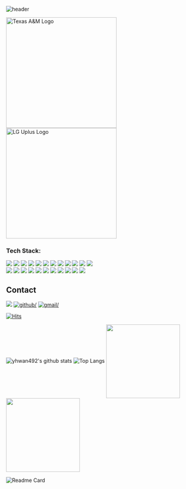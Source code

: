 ![header](https://capsule-render.vercel.app/api?type=waving&color=f2f5ff&height=150&section=header&text=Yonghwan's%20Github&fontSize=40&animation=fadeIn&fontAlignY=35)  
<div style="display: flex; flex-wrap: wrap;">
      <img src="https://brandguide.tamu.edu/assets/img/logos/stack-white.png" width="300" alt="Texas A&M Logo">  
      <img src="https://upload.wikimedia.org/wikipedia/commons/thumb/5/5c/LG_U%2B_CI.svg/1200px-LG_U%2B_CI.svg.png" width="300" alt="LG Uplus Logo">
</div>



### Tech Stack:
<div>
   <img src="https://img.shields.io/badge/python-3776AB?style=for-the-badge&logo=python&logoColor=white">
   <img src="https://img.shields.io/badge/c++-00599C?style=for-the-badge&logo=cplusplus&logoColor=white">
   <img src="https://img.shields.io/badge/JAVA-007396?style=for-the-badge&logo=Java&logoColor=white">
   <img src="https://img.shields.io/badge/JavaScript-F7DF1E?style=for-the-badge&logo=JavaScript&logoColor=white">
   <img src="https://img.shields.io/badge/vue.js-4FC08D?style=for-the-badge&logo=vuedotjs&logoColor=white">
   <img src="https://img.shields.io/badge/Solidity-363636?style=for-the-badge&logo=Solidity&logoColor=white">
   <img src="https://img.shields.io/badge/react.js-61DAFB?style=for-the-badge&logo=react&logoColor=white">
   <img src="https://img.shields.io/badge/rubyonrails-D30001?style=for-the-badge&logo=rubyonrails&logoColor=white">
   <img src="https://img.shields.io/badge/node.js-339933?style=for-the-badge&logo=nodedotjs&logoColor=white">
   <img src="https://img.shields.io/badge/typescript-3178C6?style=for-the-badge&logo=typescript&logoColor=white">
   <img src="https://img.shields.io/badge/HTML5-E34F26?style=for-the-badge&logo=HTML5&logoColor=white">
   <img src="https://img.shields.io/badge/CSS3-1572B6?style=for-the-badge&logo=CSS3&logoColor=white"> <br>
   
   <img src="https://img.shields.io/badge/postgresql-4169E1?style=for-the-badge&logo=MySQL&logoColor=white">
   <img src="https://img.shields.io/badge/git-F05032?style=for-the-badge&logo=git&logoColor=white">
   <img src="https://img.shields.io/badge/Heroku-430098?style=for-the-badge&logo=heroku&logoColor=white">
   <img src="https://img.shields.io/badge/ether.js-3C3C3D?style=for-the-badge&logo=ethereum&logoColor=white">
   <img src="https://img.shields.io/badge/linux-FCC624?style=for-the-badge&logo=linux&logoColor=white">
   <img src="https://img.shields.io/badge/docker-2496ED?style=for-the-badge&logo=docker&logoColor=white">
   <img src="https://img.shields.io/badge/jira-0052CC?style=for-the-badge&logo=jira&logoColor=white">
   <img src="https://img.shields.io/badge/numpy-013243?style=for-the-badge&logo=numpy&logoColor=white">
   <img src="https://img.shields.io/badge/🐦Langchain-25c2a0?style=for-the-badge">
   <img src="https://img.shields.io/badge/OpenAi-412991?style=for-the-badge&logo=openai&logoColor=white">
   <img src="https://img.shields.io/badge/supabase-3FCF8E?style=for-the-badge&logo=supabase&logoColor=white">
</div>
<!-- ![yhwan492's GitHub stats](https://github-readme-stats.vercel.app/api?username=yhwan492&show_icons=true&theme=transparent) -->

## Contact 
<a href="https://www.linkedin.com/in/kyhwan492" target="_blank">
<img src="https://img.shields.io/badge/linkedin:_Yonghwan Kim-0A66C2?style=for-the-badge&logo=linkedin&logoColor=white"></a>

<a href="https://github.com/yhwan492" target="_blank">
<img src=https://img.shields.io/badge/github:_Yonghwan-%2300acee.svg?color=181717&style=for-the-badge&logo=github&logoColor=white alt=github/></a>

<a href="mailto:kyhwan492@gmail.com" target="_blank">
<img src=https://img.shields.io/badge/gmail:_kyhwan492@gmail.com-%2300acee.svg?color=EA4335&style=for-the-badge&logo=gmail&logoColor=white alt=gmail/></a>

  
[![Hits](https://hits.seeyoufarm.com/api/count/incr/badge.svg?url=https%3A%2F%2Fgithub.com%2Fyhwan492&count_bg=%23E0FFFC&title_bg=%23555555&icon=&icon_color=%23E7E7E7&title=Hits&edge_flat=false)](https://hits.seeyoufarm.com)


![yhwan492's github stats]()
![Top Langs]()
<a href="https://github.com/yhwan492">
  <img height=200 align="center" src="https://github-readme-stats.vercel.app/api?username=yhwan492&show_icons=true" />
</a>
<a href="https://github.com/yhwan492">
  <img height=200 align="center" src="https://github-readme-stats.vercel.app/api/top-langs/?username=yhwan492&layout=compact&langs_count=8&theme=transparent" />
</a>

![Readme Card](https://github-readme-stats.vercel.app/api/pin/?username=yhwan492&repo=JungBoss)
<!--
**yhwan492/yhwan492** is a ✨ _special_ ✨ repository because its `README.md` (this file) appears on your GitHub profile.

Here are some ideas to get you started:

- 🔭 I’m currently working on ...
- 🌱 I’m currently learning ...
- 👯 I’m looking to collaborate on ...
- 🤔 I’m looking for help with ...
- 💬 Ask me about ...
- 📫 How to reach me: ...
- 😄 Pronouns: ...
- ⚡ Fun fact: ...
-->
